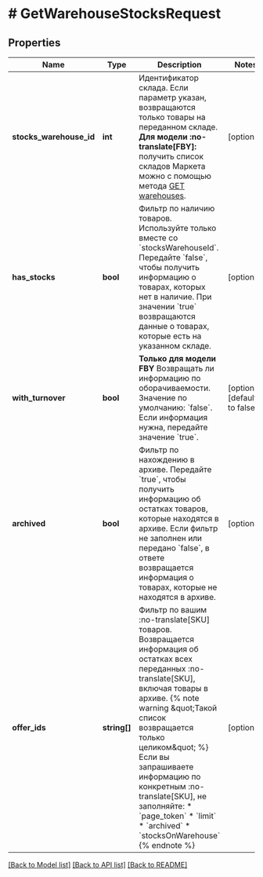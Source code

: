# # GetWarehouseStocksRequest

## Properties

Name | Type | Description | Notes
------------ | ------------- | ------------- | -------------
**stocks_warehouse_id** | **int** | Идентификатор склада.  Если параметр указан, возвращаются только товары на переданном складе.  **Для модели :no-translate[FBY]:** получить список складов Маркета можно с помощью метода [GET warehouses](../../reference/warehouses/getFulfillmentWarehouses.md). | [optional]
**has_stocks** | **bool** | Фильтр по наличию товаров. Используйте только вместе со &#x60;stocksWarehouseId&#x60;.  Передайте &#x60;false&#x60;, чтобы получить информацию о товарах, которых нет в наличие. При значении &#x60;true&#x60; возвращаются данные о товарах, которые есть на указанном складе. | [optional]
**with_turnover** | **bool** | **Только для модели FBY**  Возвращать ли информацию по оборачиваемости.  Значение по умолчанию: &#x60;false&#x60;. Если информация нужна, передайте значение &#x60;true&#x60;. | [optional] [default to false]
**archived** | **bool** | Фильтр по нахождению в архиве.  Передайте &#x60;true&#x60;, чтобы получить информацию об остатках товаров, которые находятся в архиве. Если фильтр не заполнен или передано &#x60;false&#x60;, в ответе возвращается информация о товарах, которые не находятся в архиве. | [optional]
**offer_ids** | **string[]** | Фильтр по вашим :no-translate[SKU] товаров.  Возвращается информация об остатках всех переданных :no-translate[SKU], включая товары в архиве.  {% note warning \&quot;Такой список возвращается только целиком\&quot; %}  Если вы запрашиваете информацию по конкретным :no-translate[SKU], не заполняйте:  * &#x60;page_token&#x60; * &#x60;limit&#x60; * &#x60;archived&#x60; * &#x60;stocksOnWarehouse&#x60;  {% endnote %}    | [optional]

[[Back to Model list]](../../README.md#models) [[Back to API list]](../../README.md#endpoints) [[Back to README]](../../README.md)
